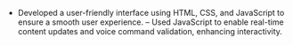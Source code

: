 - Developed a user-friendly interface using HTML, CSS, and JavaScript to ensure a smooth user experience.
– Used JavaScript to enable real-time content updates and voice command validation, enhancing interactivity. 
